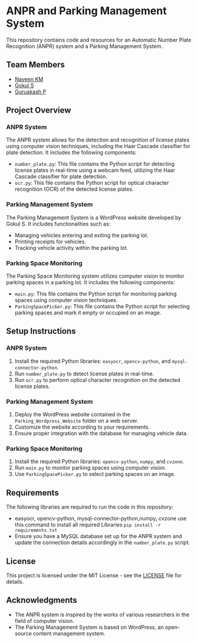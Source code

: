 # ANPR and Parking Management System

This repository contains code and resources for an Automatic Number Plate Recognition (ANPR) system and a Parking Management System.

## Team Members
- [Naveen KM](https://github.com/Naveen2701)
- [Gokul S](https://github.com/gokuls007)
- [Guruakash P](https://github.com/guruakash-7788)

## Project Overview

### ANPR System
The ANPR system allows for the detection and recognition of license plates using computer vision techniques, including the Haar Cascade classifier for plate detection. It includes the following components:

- `number_plate.py`: This file contains the Python script for detecting license plates in real-time using a webcam feed, utilizing the Haar Cascade classifier for plate detection.
- `ocr.py`: This file contains the Python script for optical character recognition (OCR) of the detected license plates.


### Parking Management System
The Parking Management System is a WordPress website developed by Gokul S. It includes functionalities such as:

- Managing vehicles entering and exiting the parking lot.
- Printing receipts for vehicles.
- Tracking vehicle activity within the parking lot.

### Parking Space Monitoring
The Parking Space Monitoring system utilizes computer vision to monitor parking spaces in a parking lot. It includes the following components:

- `main.py`: This file contains the Python script for monitoring parking spaces using computer vision techniques.
- `ParkingSpacePicker.py`: This file contains the Python script for selecting parking spaces and mark it empty or occupied on an image.

## Setup Instructions

### ANPR System
1. Install the required Python libraries: `easyocr`, `opencv-python`, and `mysql-connector-python`.
2. Run `number_plate.py` to detect license plates in real-time.
3. Run `ocr.py` to perform optical character recognition on the detected license plates.

### Parking Management System
1. Deploy the WordPress website contained in the `Parking_Wordpress_Website` folder on a web server.
2. Customize the website according to your requirements.
3. Ensure proper integration with the database for managing vehicle data.

### Parking Space Monitoring
1. Install the required Python libraries: `opencv-python`, `numpy`, and `cvzone`.
2. Run `main.py` to monitor parking spaces using computer vision.
3. Use `ParkingSpacePicker.py` to select parking spaces on an image.

## Requirements
The following libraries are required to run the code in this repository:
- easyocr, opencv-python, mysql-connector-python,numpy, cvzone
use this command to install all required Libraries `pip install -r requirements.txt`
- Ensure you have a MySQL database set up for the ANPR system and update the connection details accordingly in the `number_plate.py` script.

## License
This project is licensed under the MIT License - see the [LICENSE](LICENSE) file for details.

## Acknowledgments
- The ANPR system is inspired by the works of various researchers in the field of computer vision.
- The Parking Management System is based on WordPress, an open-source content management system.
